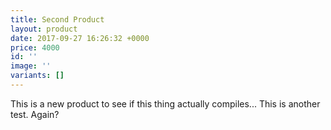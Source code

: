 ```yaml
---
title: Second Product
layout: product
date: 2017-09-27 16:26:32 +0000
price: 4000
id: ''
image: ''
variants: []
---
```



This is a new product to see if this thing actually compiles... This is another test. Again?